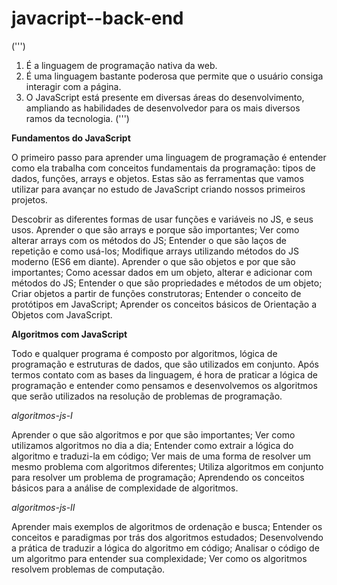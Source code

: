 # javacript--back-end

(''')
1. É a linguagem de programação nativa da web.
2. É uma linguagem bastante poderosa que permite que o usuário consiga interagir com a página.
3. O JavaScript está presente em diversas áreas do desenvolvimento, ampliando as habilidades de desenvolvedor para os mais diversos ramos da tecnologia.
(''')

**Fundamentos do JavaScript**

O primeiro passo para aprender uma linguagem de programação é entender como ela trabalha com conceitos fundamentais da programação: 
tipos de dados, funções, arrays e objetos. Estas são as ferramentas que vamos utilizar para avançar no estudo de JavaScript criando 
nossos primeiros projetos.

Descobrir as diferentes formas de usar funções e variáveis no JS, e seus usos.
Aprender o que são arrays e porque são importantes;
Ver como alterar arrays com os métodos do JS;
Entender o que são laços de repetição e como usá-los;
Modifique arrays utilizando métodos do JS moderno (ES6 em diante).
Aprender o que são objetos e por que são importantes;
Como acessar dados em um objeto, alterar e adicionar com métodos do JS;
Entender o que são propriedades e métodos de um objeto;
Criar objetos a partir de funções construtoras;
Entender o conceito de protótipos em JavaScript;
Aprender os conceitos básicos de Orientação a Objetos com JavaScript.


**Algoritmos com JavaScript**

Todo e qualquer programa é composto por algoritmos, lógica de programação e estruturas de dados, que são utilizados em conjunto. 
Após termos contato com as bases da linguagem, é hora de praticar a lógica de programação e entender como pensamos e desenvolvemos os algoritmos que serão utilizados na resolução de problemas de programação.

*algoritmos-js-I*

Aprender o que são algoritmos e por que são importantes;
      Ver como utilizamos algoritmos no dia a dia;
      Entender como extrair a lógica do algoritmo e traduzi-la em código;
      Ver mais de uma forma de resolver um mesmo problema com algoritmos diferentes;
      Utiliza algoritmos em conjunto para resolver um problema de programação;
      Aprendendo os conceitos básicos para a análise de complexidade de algoritmos.
      
*algoritmos-js-II*

Aprender mais exemplos de algoritmos de ordenação e busca;
      Entender os conceitos e paradigmas por trás dos algoritmos estudados;
      Desenvolvendo a prática de traduzir a lógica do algoritmo em código;
      Analisar o código de um algoritmo para entender sua complexidade;
      Ver como os algoritmos resolvem problemas de computação.
      
      
      
